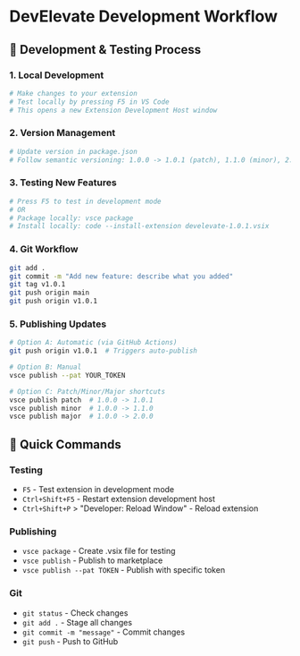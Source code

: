 # DevElevate Development Workflow

## 🚀 Development & Testing Process

### 1. Local Development
```bash
# Make changes to your extension
# Test locally by pressing F5 in VS Code
# This opens a new Extension Development Host window
```

### 2. Version Management
```bash
# Update version in package.json
# Follow semantic versioning: 1.0.0 -> 1.0.1 (patch), 1.1.0 (minor), 2.0.0 (major)
```

### 3. Testing New Features
```bash
# Press F5 to test in development mode
# OR
# Package locally: vsce package
# Install locally: code --install-extension develevate-1.0.1.vsix
```

### 4. Git Workflow
```bash
git add .
git commit -m "Add new feature: describe what you added"
git tag v1.0.1
git push origin main
git push origin v1.0.1
```

### 5. Publishing Updates
```bash
# Option A: Automatic (via GitHub Actions)
git push origin v1.0.1  # Triggers auto-publish

# Option B: Manual
vsce publish --pat YOUR_TOKEN

# Option C: Patch/Minor/Major shortcuts
vsce publish patch  # 1.0.0 -> 1.0.1
vsce publish minor  # 1.0.0 -> 1.1.0
vsce publish major  # 1.0.0 -> 2.0.0
```

## 🎯 Quick Commands

### Testing
- `F5` - Test extension in development mode
- `Ctrl+Shift+F5` - Restart extension development host
- `Ctrl+Shift+P` > "Developer: Reload Window" - Reload extension

### Publishing
- `vsce package` - Create .vsix file for testing
- `vsce publish` - Publish to marketplace
- `vsce publish --pat TOKEN` - Publish with specific token

### Git
- `git status` - Check changes
- `git add .` - Stage all changes
- `git commit -m "message"` - Commit changes
- `git push` - Push to GitHub
